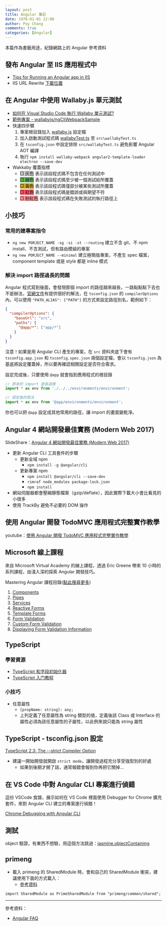 ```yaml
---
layout: post
title: Angular 筆記
date: 1970-01-01 12:00
author: Poy Chang
comments: true
categories: [Angular]
---
```

本篇作為書籤用途，紀錄網路上的 Angular 參考資料

## 發布 Angular 至 IIS 應用程式中

* [Tips for Running an Angular app in IIS](https://blogs.msdn.microsoft.com/premier_developer/2017/06/14/tips-for-running-an-angular-app-in-iis/)
* IIS URL Rewrite [下載位置](https://www.iis.net/downloads/microsoft/url-rewrite)

## 在 Angular 中使用 Wallaby.js 單元測試

* [如何在 Visual Studio Code 執行 Wallaby 單元測試?](http://oomusou.io/vscode/vscode-wallaby/)
* [範例專案 - wallabyjs/ngCliWebpackSample](https://github.com/wallabyjs/ngCliWebpackSample#wallabyjs)
* 快速四步驟
	1. 專案根目錄加入 [wallaby.js](https://github.com/wallabyjs/ngCliWebpackSample/blob/master/wallaby.js) 設定檔
	2. 加入啟動測試程式碼 [wallabyTest.ts](https://github.com/wallabyjs/ngCliWebpackSample/blob/master/src/wallabyTest.ts) 至 `src\wallabyTest.ts`
	3. 在 `tsconfig.json` 中設定排除 `src/wallabyTest.ts` 避免影響 Angular AOT 編譯
	4. 執行 `npm install wallaby-webpack angular2-template-loader electron --save-dev`
* Wakkaby 覆蓋指標 
	* <span style="background-color: #CCCCCC"> □ 灰色</span> 表示該段程式碼不包含在任何測試中
	* <span style="background-color: #5FB550"> □ 綠色</span> 表示該段程式碼至少被一個測試給所覆蓋
	* <span style="background-color: #D3A121"> □ 黃色</span> 表示該段程式碼僅部分被某些測試所覆蓋
	* <span style="background-color: #FF5167"> □ 紅色</span> 表示該段程式碼是錯誤或與期望不符
	* <span style="background-color: #F39796"> □ 粉紅色</span> 表示該段程式碼在失敗測試的執行路徑上

## 小技巧

### 常用的建專案指令

* `ng new PORJECT_NAME -sg -si -st --routing` 建立不含 git、不 npm install、不含測試，但有路由模組的專案
* `ng new PORJECT_NAME --minimal` 建立極簡版專案，不產生 spec 檔案，component template 或是 style 都是 inline 模式

### 解決 import 路徑過長的問題

Angular 程式寫到後面，會發現那個 import 的路徑越來越長，一路點點點下去也不是辦法，[官網文件](https://www.typescriptlang.org/docs/handbook/module-resolution.html#path-mapping)有提供很好的解法，在 `tsconfig.json` 的 `compilerOptions` 內，可以使用 `"PATH_ALIAS": ["PATH"]` 的方式來設定路徑別名，範例如下：

```json
{
  "compilerOptions": {
    "baseUrl": "src",
    "paths": {
      "@app/*": ["app/*"]
    }
  }
}
```

注意！如果是用 Angular CLI 產生的專案，在 `src` 資料夾底下會有 `tsconfig.app.json` 和 `tsconfig.spec.json` 兩個設定檔，會以 `tsconfig.json` 為基底將設定覆蓋掉，所以要再確認相關設定是否符合需求。

設定完成後，只要使用 `@app` 就會指到應用程式的根目錄

```typescript
// 原本的 import 是長這樣
import * as env from './../../environments/environment';

// 設定後的寫法
import * as env from '@app/environments/environment';
```

你也可以把 `@app` 設定成其他常用的路徑，讓 import 的畫面變乾淨。

## Angular 4 網站開發最佳實務 (Modern Web 2017)

SlideShare：[Angular 4 網站開發最佳實務 (Modern Web 2017)](https://www.slideshare.net/WillHuangTW/angular-4-best-practics)

* 更新 Angular CLI 工具套件的步驟
	* 更新全域 npm
		* `npm install -g @angular/cli`
	* 更新專案 npm
		* `npm install @angular/cli --save-dev`
		* `rimraf node_modules package-lock.json`
		* `npm install`
* 網站伺服器都會壓縮靜態檔案（gzip/deflate），因此實際下載大小會比看見的小很多
* 使用 TrackBy 避免不必要的 DOM 操作

## 使用 Angular 開發 TodoMVC 應用程式完整實作教學

youtube：[使用 Angular 開發 TodoMVC 應用程式完整實作教學](https://www.youtube.com/watch?v=aMeF8ksXv7o&t=271s)

## Microsoft 線上課程

來自 Microsoft Virtual Academy 的線上課程，透過 Eric Greene 帶來 10 小時的系列課程，由淺入深的探索 Angular 開發技巧。

Mastering Angular 課程目錄([點此搜尋更多](https://mva.microsoft.com/search/SearchResults.aspx#!q=Mastering%20Angular&lang=1033))

1. [Components](https://mva.microsoft.com/en-US/training-courses/mastering-angular-part-1-components-17709)
2. [Pipes](https://mva.microsoft.com/en-US/training-courses/mastering-angular-part-2-pipes-17710)
3. [Services](https://mva.microsoft.com/en-US/training-courses/mastering-angular-part-3-services-17711)
4. [Reactive Forms](https://mva.microsoft.com/en-US/training-courses/mastering-angular-part-4-reactive-forms-17728)
5. [Template Forms](https://mva.microsoft.com/en-US/training-courses/mastering-angular-part-5-template-forms-17731)
6. [Form Validation](https://mva.microsoft.com/en-US/training-courses/mastering-angular-part-6-form-validation-17734)
7. [Custom Form Validation](https://mva.microsoft.com/en-US/training-courses/mastering-angular-part-7-custom-form-validation-17736)
8. [Displaying Form Validation Information](https://mva.microsoft.com/en-US/training-courses/mastering-angular-part-8-displaying-form-validation-information-17741)

## TypeScript

### 學習資源
* [TypeScript 和字段初始化器](https://gxnotes.com/article/137971.html)
* [TypeScript 入门教程](https://ts.xcatliu.com/basics/type-of-object-interfaces.html)

### 小技巧

* 任意屬性
	* `[propName: string]: any;`
	* 上列定義了任意屬性為 string 類型的值，定義後該 Class 或 Interface 的屬性必須為該任意屬性的子屬性，以此例來說只能為 string 屬性

## TypeScript - tsconfig.json 設定

[TypeScript 2.3: The --strict Compiler Option](https://blog.mariusschulz.com/2017/06/09/typescript-2-3-the-strict-compiler-option)

* 建議一開始開發就開啟 `strict mode`，讓開發過程充分享受強型別的好處
	* 如果到後期才開了話，通常報錯會報到你再把它關掉...

## 在 VS Code 中對 Angular CLI 專案進行偵錯

這份 VSCode 食譜，展示如何在 VS Code 裡面使用 Debugger for Chrome 擴充套件，來對 Angular CLI 建立的專案進行偵錯！

[Chrome Debugging with Angular CLI](https://github.com/Microsoft/vscode-recipes/tree/master/Angular-CLI)

## 測試

object 驗證，有東西不想驗，用這個方法跳過：[jasmine.objectContaining](https://jasmine.github.io/2.0/introduction.html#section-Partial_Matching_with_<code>jasmine.objectContaining</code>)

## primeng

* 載入 primeng 的 SharedModule 時，會和自己的 SharedModule 衝突，建議使用下面的方式載入：
	* [參考資料](https://github.com/primefaces/primeng/issues/2508)

```
import SharedModule as PrimeSharedModule from "primeng/common/shared";
```

----------

參考資料：

* [Angular FAQ](https://github.com/semlinker/angular-faq)